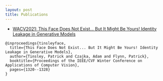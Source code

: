 ```yaml
---
layout: post
title: Publications
---
```


* [WACV2021: This Face Does Not Exist... But It Might Be Yours! Identity Leakage in Generative Models](https://openaccess.thecvf.com/content/WACV2021/html/Tinsley_This_Face_Does_Not_Exist..._But_It_Might_Be_Yours_WACV_2021_paper.html)

```
@inproceedings{tinsleyface,
  title={This Face Does Not Exist... But It Might Be Yours! Identity Leakage in Generative Models},
  author={Tinsley, Patrick and Czajka, Adam and Flynn, Patrick},
  booktitle={Proceedings of the IEEE/CVF Winter Conference on Applications of Computer Vision},
  pages={1320--1328}
}
```